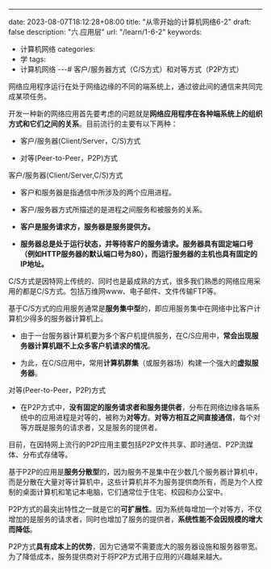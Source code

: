 ---
date: 2023-08-07T18:12:28+08:00
title: "从零开始的计算机网络6-2"
draft: false
description: "六.应用层"
url: "/learn/1-6-2"
keywords:
- 计算机网络
categories:
- 学
tags:
- 计算机网络
---# 客户/服务器方式（C/S方式）和对等方式（P2P方式）

网络应用程序运行在处于网络边缘的不同的端系统上，通过彼此间的通信来共同完成某项任务。

开发一种新的网络应用首先要考虑的问题就是**网络应用程序在各种端系统上的组织方式和它们之间的关系**。目前流行的主要有以下两种：

- 客户/服务器(Client/Server，C/S)方式

- 对等(Peer-to-Peer，P2P)方式

客户/服务器(Client/Server,C/S)方式

- 客户和服务器是指通信中所涉及的两个应用进程。

- 客户/服务器方式所描述的是进程之间服务和被服务的关系。

- **客户是服务请求方，服务器是服务提供方。**

- **服务器总是处于运行状态，并等待客户的服务请求。服务器具有固定端口号（例如HTTP服务器的默认端口号为80），而运行服务器的主机也具有固定的IP地址。**

C/S方式是因特网上传统的、同时也是最成熟的方式，很多我们熟悉的网络应用采用的都是C/S方式。包括万维网www、电子邮件、文件传输FTP等。

基于C/S方式的应用服务通常是**服务集中型**的，即应用服务集中在网络中比客户计算机少得多的服务器计算机上。

- 由于一台服务器计算机要为多个客户机提供服务，在C/S应用中，**常会出现服务器计算机跟不上众多客户机请求的情况**。

- 为此，在C/S应用中，常用**计算机群集**（或服务器场）构建一个强大的**虚拟服务器**。

对等(Peer-to-Peer，P2P)方式

- 在P2P方式中，**没有固定的服务请求者和服务提供者**，分布在网络边缘各端系统中的应用进程是对等的，被称为**对等方**。**对等方相互之间直接通信**，每个对等方既是服务的请求者，又是服务的提供者。

目前，在因特网上流行的P2P应用主要包括P2P文件共享、即时通信、P2P流媒体、分布式存储等。

基于P2P的应用是**服务分散型**的，因为服务不是集中在少数几个服务器计算机中，而是分散在大量对等计算机中，这些计算机并不为服务提供商所有，而是为个人控制的桌面计算机和笔记本电脑，它们通常位于住宅、校园和办公室中。

P2P方式的最突出特性之一就是它的**可扩展性**。因为系统每增加一个对等方，不仅增加的是服务的请求者，同时也增加了服务的提供者，**系统性能不会因规模的增大而降低**。

P2P方式**具有成本上的优势**，因为它通常不需要庞大的服务器设施和服务器带宽。为了降低成本，服务提供商对于将P2P方式用于应用的兴趣越来越大。
